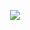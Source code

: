 <p align="center"

[![](https://i.postimg.cc/43JXVprM/Qu6Mt39.png)](https://rentry.co/visabIe)

<p aligen="center"

</p
